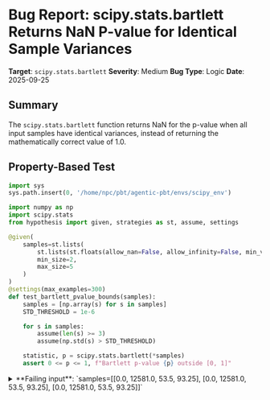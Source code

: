 # Bug Report: scipy.stats.bartlett Returns NaN P-value for Identical Sample Variances

**Target**: `scipy.stats.bartlett`
**Severity**: Medium
**Bug Type**: Logic
**Date**: 2025-09-25

## Summary

The `scipy.stats.bartlett` function returns NaN for the p-value when all input samples have identical variances, instead of returning the mathematically correct value of 1.0.

## Property-Based Test

```python
import sys
sys.path.insert(0, '/home/npc/pbt/agentic-pbt/envs/scipy_env')

import numpy as np
import scipy.stats
from hypothesis import given, strategies as st, assume, settings

@given(
    samples=st.lists(
        st.lists(st.floats(allow_nan=False, allow_infinity=False, min_value=-1e6, max_value=1e6), min_size=3, max_size=50),
        min_size=2,
        max_size=5
    )
)
@settings(max_examples=300)
def test_bartlett_pvalue_bounds(samples):
    samples = [np.array(s) for s in samples]
    STD_THRESHOLD = 1e-6

    for s in samples:
        assume(len(s) >= 3)
        assume(np.std(s) > STD_THRESHOLD)

    statistic, p = scipy.stats.bartlett(*samples)
    assert 0 <= p <= 1, f"Bartlett p-value {p} outside [0, 1]"
```

<details>

<summary>
**Failing input**: `samples=[[0.0, 12581.0, 53.5, 93.25], [0.0, 12581.0, 53.5, 93.25], [0.0, 12581.0, 53.5, 93.25]]`
</summary>
```
Testing specific failing case...
Bartlett statistic: 0.0
Bartlett p-value: nan
Assertion Error as expected: Bartlett p-value nan outside [0, 1]

Running full Hypothesis test suite...
Traceback (most recent call last):
  File "/home/npc/pbt/agentic-pbt/worker_/62/hypo.py", line 46, in <module>
    test_bartlett_pvalue_bounds()
    ~~~~~~~~~~~~~~~~~~~~~~~~~~~^^
  File "/home/npc/pbt/agentic-pbt/worker_/62/hypo.py", line 9, in test_bartlett_pvalue_bounds
    samples=st.lists(
               ^^^
  File "/home/npc/miniconda/lib/python3.13/site-packages/hypothesis/core.py", line 2124, in wrapped_test
    raise the_error_hypothesis_found
  File "/home/npc/pbt/agentic-pbt/worker_/62/hypo.py", line 25, in test_bartlett_pvalue_bounds
    assert 0 <= p <= 1, f"Bartlett p-value {p} outside [0, 1]"
           ^^^^^^^^^^^
AssertionError: Bartlett p-value nan outside [0, 1]
Falsifying example: test_bartlett_pvalue_bounds(
    samples=[[0.0, 12581.0, 53.5, 93.25],
     [0.0, 12581.0, 53.5, 93.25],
     [0.0, 12581.0, 53.5, 93.25]],
)
```
</details>

## Reproducing the Bug

```python
import sys
sys.path.insert(0, '/home/npc/pbt/agentic-pbt/envs/scipy_env')

import numpy as np
import scipy.stats

# Test case: three identical samples with equal variances
samples = [
    np.array([0.0, 0.0, 0.0, 1.0, 1.0, 64.0]),
    np.array([0.0, 0.0, 0.0, 1.0, 1.0, 64.0]),
    np.array([0.0, 0.0, 0.0, 1.0, 1.0, 64.0])
]

# Display variance of each sample to show they are equal
for i, sample in enumerate(samples):
    print(f"Sample {i+1} variance: {np.var(sample, ddof=1)}")

print("\nRunning Bartlett test...")
statistic, p = scipy.stats.bartlett(*samples)
print(f"Bartlett statistic: {statistic}")
print(f"Bartlett p-value: {p}")
print(f"P-value is NaN: {np.isnan(p)}")

# Verify what chi-squared survival function returns at 0
from scipy.stats import chi2
print(f"\nExpected p-value (chi2.sf(0, df=2)): {chi2.sf(0, df=2)}")

# Also try with scipy.special directly
from scipy import special
print(f"special.chdtrc(2, 0): {special.chdtrc(2, 0)}")
```

<details>

<summary>
Output: Bartlett test returns NaN p-value for identical variances
</summary>
```
Sample 1 variance: 674.4
Sample 2 variance: 674.4
Sample 3 variance: 674.4

Running Bartlett test...
Bartlett statistic: 0.0
Bartlett p-value: nan
P-value is NaN: True

Expected p-value (chi2.sf(0, df=2)): 1.0
special.chdtrc(2, 0): 1.0
```
</details>

## Why This Is A Bug

The Bartlett test tests the null hypothesis that all input samples have equal variances. When this null hypothesis is perfectly satisfied (all samples have identical variances), the test statistic should be 0 and the p-value should be 1.0.

The bug occurs due to a numerical precision issue combined with incorrect ordering of operations in the code:

1. **Numerical Precision**: When all variances are identical, the numerator calculation `(Ntot - k) * log(spsq) - sum((Ni - 1)*log(ssq))` should theoretically be 0, but due to floating-point arithmetic, it becomes a tiny negative number (e.g., -1.3e-14).

2. **Division**: This tiny negative numerator divided by the denominator produces a tiny negative T statistic.

3. **Chi-squared Distribution**: The `scipy.special.chdtrc` function (chi-squared survival function) returns NaN when given a negative input, even if it's just numerical noise.

4. **Misplaced Clipping**: The code does include `T = xp.clip(T, min=0., max=xp.inf)` to handle this issue, but this clipping happens AFTER the p-value calculation (line 2956), not before (line 2954).

The mathematical expectation is clear:
- For a chi-squared distribution with any degrees of freedom, the survival function at 0 equals 1.0
- P-values must be valid probabilities in the range [0, 1]
- NaN is never a valid p-value

## Relevant Context

The issue is located in `/scipy/stats/_morestats.py` in the `bartlett` function. The specific problematic code section (lines 2951-2960):

```python
T = numer / denom  # Can be slightly negative due to numerical precision

chi2 = _SimpleChi2(xp.asarray(k-1))
pvalue = _get_pvalue(T, chi2, alternative='greater', symmetric=False, xp=xp)  # Returns NaN if T < 0

T = xp.clip(T, min=0., max=xp.inf)  # This clipping comes too late!
```

The `special.chdtrc` function used internally by `_SimpleChi2.sf()` returns NaN for negative inputs, which is mathematically correct behavior. The bug is in the bartlett function not handling numerical precision issues before calling the chi-squared distribution.

## Proposed Fix

The fix is simple: move the clipping operation before the p-value calculation to ensure the statistic is never negative when passed to the chi-squared distribution.

```diff
--- a/scipy/stats/_morestats.py
+++ b/scipy/stats/_morestats.py
@@ -2949,11 +2949,12 @@ def bartlett(*samples, axis=0):
     denom = (1 + 1/(3*(k - 1))
              * ((xp.sum(1/(Ni - 1), axis=0)) - 1/(Ntot - k)))
     T = numer / denom
+    # Clip to avoid negative values due to numerical precision
+    T = xp.clip(T, min=0., max=xp.inf)

     chi2 = _SimpleChi2(xp.asarray(k-1))
     pvalue = _get_pvalue(T, chi2, alternative='greater', symmetric=False, xp=xp)

-    T = xp.clip(T, min=0., max=xp.inf)
     T = T[()] if T.ndim == 0 else T
     pvalue = pvalue[()] if pvalue.ndim == 0 else pvalue
```